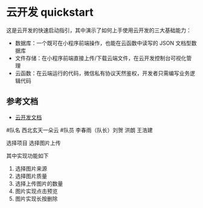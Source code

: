 # 云开发 quickstart

这是云开发的快速启动指引，其中演示了如何上手使用云开发的三大基础能力：

- 数据库：一个既可在小程序前端操作，也能在云函数中读写的 JSON 文档型数据库
- 文件存储：在小程序前端直接上传/下载云端文件，在云开发控制台可视化管理
- 云函数：在云端运行的代码，微信私有协议天然鉴权，开发者只需编写业务逻辑代码

## 参考文档

- [云开发文档](https://developers.weixin.qq.com/miniprogram/dev/wxcloud/basis/getting-started.html)

#队名 西北玄天一朵云
#队员 李春雨（队长）刘贺 洪朗 王浩建

选择项目 选择图片上传

其中实现功能如下

1. 选择图片来源
2. 选择图片质量
3. 选择上传图片的数量
4. 图片实现点击预览
5. 图片实现长按删除
